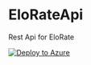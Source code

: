 # EloRateApi
Rest Api for EloRate

[![Deploy to Azure](http://azuredeploy.net/deploybutton.png)](https://azuredeploy.net/)
